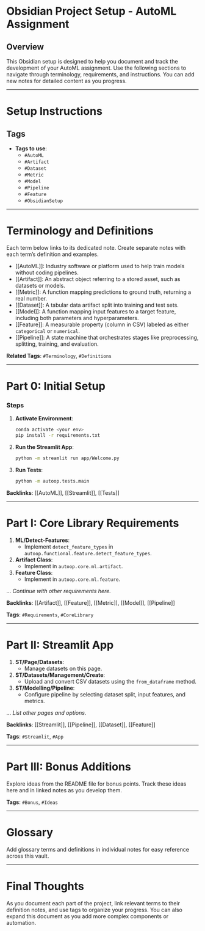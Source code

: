 # Obsidian Project Setup - AutoML Assignment

## Overview
This Obsidian setup is designed to help you document and track the development of your AutoML assignment. Use the following sections to navigate through terminology, requirements, and instructions. You can add new notes for detailed content as you progress.

---

# Setup Instructions

## Tags
- **Tags to use**:
  - `#AutoML`
  - `#Artifact`
  - `#Dataset`
  - `#Metric`
  - `#Model`
  - `#Pipeline`
  - `#Feature`
  - `#ObsidianSetup`

---

# Terminology and Definitions

Each term below links to its dedicated note. Create separate notes with each term’s definition and examples.

- [[AutoML]]: Industry software or platform used to help train models without coding pipelines.
- [[Artifact]]: An abstract object referring to a stored asset, such as datasets or models.
- [[Metric]]: A function mapping predictions to ground truth, returning a real number.
- [[Dataset]]: A tabular data artifact split into training and test sets.
- [[Model]]: A function mapping input features to a target feature, including both parameters and hyperparameters.
- [[Feature]]: A measurable property (column in CSV) labeled as either `categorical` or `numerical`.
- [[Pipeline]]: A state machine that orchestrates stages like preprocessing, splitting, training, and evaluation.

**Related Tags**: `#Terminology`, `#Definitions`

---

# Part 0: Initial Setup

### Steps
1. **Activate Environment**:
    ```bash
    conda activate <your env>
    pip install -r requirements.txt
    ```
2. **Run the Streamlit App**:
    ```bash
    python -m streamlit run app/Welcome.py
    ```
3. **Run Tests**:
    ```bash
    python -m autoop.tests.main
    ```

**Backlinks**: [[AutoML]], [[Streamlit]], [[Tests]]

---

# Part I: Core Library Requirements

1. **ML/Detect-Features**:
   - Implement `detect_feature_types` in `autoop.functional.feature.detect_feature_types`.
2. **Artifact Class**:
   - Implement in `autoop.core.ml.artifact`.
3. **Feature Class**:
   - Implement in `autoop.core.ml.feature`.

… *Continue with other requirements here.*

**Backlinks**: [[Artifact]], [[Feature]], [[Metric]], [[Model]], [[Pipeline]]

**Tags**: `#Requirements`, `#CoreLibrary`

---

# Part II: Streamlit App

1. **ST/Page/Datasets**:
   - Manage datasets on this page.
2. **ST/Datasets/Management/Create**:
   - Upload and convert CSV datasets using the `from_dataframe` method.
3. **ST/Modelling/Pipeline**:
   - Configure pipeline by selecting dataset split, input features, and metrics.

… *List other pages and options.*

**Backlinks**: [[Streamlit]], [[Pipeline]], [[Dataset]], [[Feature]]

**Tags**: `#Streamlit`, `#App`

---

# Part III: Bonus Additions

Explore ideas from the README file for bonus points. Track these ideas here and in linked notes as you develop them.

**Tags**: `#Bonus`, `#Ideas`

---

# Glossary

Add glossary terms and definitions in individual notes for easy reference across this vault.

---

# Final Thoughts

As you document each part of the project, link relevant terms to their definition notes, and use tags to organize your progress. You can also expand this document as you add more complex components or automation.

